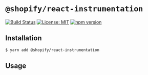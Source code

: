 # `@shopify/react-instrumentation`

[![Build Status](https://travis-ci.org/Shopify/quilt.svg?branch=master)](https://travis-ci.org/Shopify/quilt)
[![License: MIT](https://img.shields.io/badge/License-MIT-green.svg)](LICENSE.md) [![npm version](https://badge.fury.io/js/%40shopify%2Freact-instrumentation.svg)](https://badge.fury.io/js/%40shopify%2Freact-instrumentation.svg) 



## Installation

```bash
$ yarn add @shopify/react-instrumentation
```

## Usage

